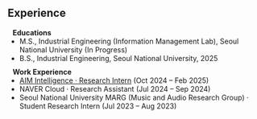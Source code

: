 ## Experience

<h4 style="margin:0 10px 0;">Educations</h4>

<ul style="margin:0 0 10px;">
  <li>M.S., Industrial Engineering (Information Management Lab), Seoul National University (In Progress)</li>
  <li>B.S., Industrial Engineering, Seoul National University, 2025</li>
</ul>


<h4 style="margin:0 10px 0;">Work Experience</h4>

<ul style="margin:0 0 10px;">
  <li>
    <a href="https://aim-intelligence.com/en"><autocolor>AIM Intelligence · Research Intern</autocolor></a> (Oct 2024 – Feb 2025)
  </li>

  <li>
    <autocolor>NAVER Cloud · Research Assistant</autocolor> (Jul 2024 – Sep 2024)
  </li>

  <li>
    <autocolor>Seoul National University MARG (Music and Audio Research Group) · Student Research Intern</autocolor> (Jul 2023 – Aug 2023)
  </li>
</ul>
